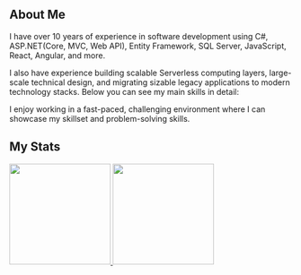 ## About Me

I have over 10 years of experience in software development using C#, ASP.NET(Core, MVC, Web API), Entity Framework, SQL Server, JavaScript, React, Angular, and more.

I also have experience building scalable Serverless computing layers, large-scale technical design, and migrating sizable legacy applications to modern technology stacks. Below you can see my main skills in detail:

I enjoy working in a fast-paced, challenging environment where I can showcase my skillset and problem-solving skills.

## My Stats
<p>
<a href="https://github.com/maxspncer">
  <img height="180em" src="https://github-readme-stats-eight-theta.vercel.app/api?username=smiledev1230&show_icons=true&theme=algolia&include_all_commits=true&count_private=true"/>
  <img height="180em" src="https://github-readme-stats-eight-theta.vercel.app/api/top-langs/?username=maxspncer&layout=compact&langs_count=8&theme=algolia"/>
</a>
</p>
